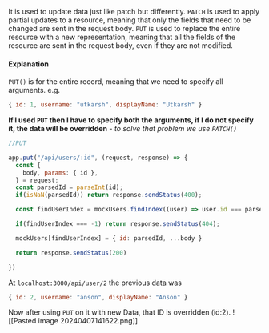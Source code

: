 It is used to update data just like patch but differently.
`PATCH` is used to apply partial updates to a resource, meaning that only the fields that need to be changed are sent in the request body. `PUT` is used to replace the entire resource with a new representation, meaning that all the fields of the resource are sent in the request body, even if they are not modified.

#### Explanation
`PUT()` is for the entire record, meaning that we need to specify all arguments.
e.g.
```js
{ id: 1, username: "utkarsh", displayName: "Utkarsh" }
```

**If I used `PUT` then I have to specify both the arguments, if I do not specify it, the data will be overridden** - *to solve that problem we use `PATCH()`*


```js
//PUT

app.put("/api/users/:id", (request, response) => {
  const {
    body, params: { id },
  } = request;
  const parsedId = parseInt(id);
  if(isNaN(parsedId)) return response.sendStatus(400);

  const findUserIndex = mockUsers.findIndex((user) => user.id === parsedId);

  if(findUserIndex === -1) return response.sendStatus(404);

  mockUsers[findUserIndex] = { id: parsedId, ...body }

  return response.sendStatus(200)

})
```

At `localhost:3000/api/user/2` the previous data was
```js
{ id: 2, username: "anson", displayName: "Anson" }
```

Now after using `PUT` on it with new Data, that ID is overridden (id:2).
![[Pasted image 20240407141622.png]]